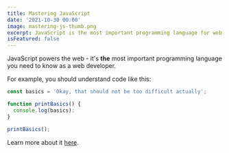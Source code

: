 ```yaml
---
title: Mastering JavaScript
date: '2021-10-30 00:00'
image: mastering-js-thumb.png
excerpt: JavaScript is the most important programming language for web development. You probably don't know it well enough!
isFeatured: false
---
```


JavaScript powers the web - it's **the** most important programming language you need to know as a web developer.

For example, you should understand code like this:

```js
const basics = 'Okay, that should not be too difficult actually';

function printBasics() {
  console.log(basics):
}

printBasics();
```

Learn more about it [here](https://academind.com).
